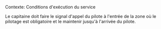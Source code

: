 Contexte: Conditions d'exécution du service

Le capitaine doit faire le signal d'appel du pilote à l'entrée de la zone où le pilotage est obligatoire et le maintenir jusqu'à l'arrivée du pilote.